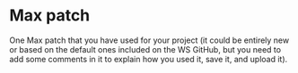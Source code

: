 # Max patch
One Max patch that you have used for your project (it could be entirely new or based on the default ones included on the WS GitHub, but you need to add some comments in it to explain how you used it, save it, and upload it).